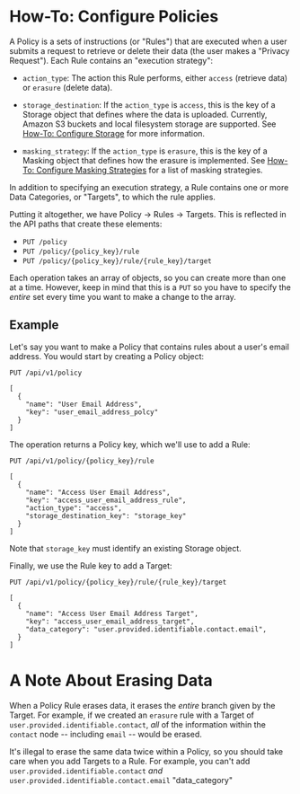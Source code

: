 # How-To: Configure Policies


A Policy is a sets of instructions (or "Rules") that are executed when a user submits a request to retrieve or delete their data (the user makes a "Privacy Request"). Each Rule contains an "execution strategy":

* `action_type`: The action this Rule performs, either `access` (retrieve data) or `erasure` (delete data).

* `storage_destination`: If the `action_type` is `access`, this is the key of a Storage object that defines where the data is uploaded.  Currently, Amazon S3 buckets and local filesystem storage are supported. See [How-To: Configure Storage](storage.md) for more information.

* `masking_strategy`: If the `action_type` is `erasure`, this is the key of a Masking object that defines how the erasure is implemented. See [How-To: Configure Masking Strategies](masking_strategies.md) for a list of masking strategies. 

In addition to specifying an execution strategy, a Rule contains one or more Data Categories, or "Targets", to which the rule applies. 

Putting it altogether, we have Policy -> Rules -> Targets. This is reflected in the API paths that create these elements:

* `PUT /policy`
* `PUT /policy/{policy_key}/rule`
* `PUT /policy/{policy_key}/rule/{rule_key}/target`

Each operation takes an array of objects, so you can create more than one at a time. However, keep in mind that this is a `PUT` so you have to specify the _entire_ set every time you want to make a change to the array.

## Example

Let's say you want to make a Policy that contains rules about a user's email address. You would start by creating a Policy object:

```
PUT /api/v1/policy

[
  {
    "name": "User Email Address",
    "key": "user_email_address_polcy"
  }
]
```

The operation returns a Policy key, which we'll use to add a Rule:

```
PUT /api/v1/policy/{policy_key}/rule

[
  {
    "name": "Access User Email Address",
    "key": "access_user_email_address_rule",
    "action_type": "access",
    "storage_destination_key": "storage_key"
  }
]
```

Note that `storage_key` must identify an existing Storage object.

Finally, we use the Rule key to add a Target:

```
PUT /api/v1/policy/{policy_key}/rule/{rule_key}/target

[
  {
    "name": "Access User Email Address Target",
    "key": "access_user_email_address_target",
    "data_category": "user.provided.identifiable.contact.email",
  }
]
```

# A Note About Erasing Data

When a Policy Rule erases data, it erases the _entire_ branch given by the Target. For example, if we created an `erasure` rule with a Target of `user.provided.identifiable.contact`, _all_ of the information within the `contact` node -- including `email` -- would be erased.

It's illegal to erase the same data twice within a Policy, so you should take care when you add Targets to a Rule. For example, you can't add `user.provided.identifiable.contact` _and_ `user.provided.identifiable.contact.email`
"data_category"

